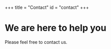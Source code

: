+++
title = "Contact"
id = "contact"
+++

# We are here to help you

Please feel free to contact us.